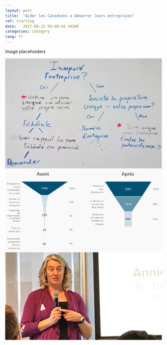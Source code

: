 ```yaml
---
layout: post
title:  "Aider les Canadiens a démarrer leurs entreprises"
ref: starting
date:   2017-08-15 09:48:44 +0100
categories: category
lang: fr
---
```


Image placeholders

<img class="img-responsive" alt="Decisions et étapes pour le nom d'une entreprise" src="/images/Nom_dentreprise_decisions.jpg">

<img class="Entonnoir de conversions pour choisir un nom d'entreprise Canada.ca" src="/images/Nom_dentreprise_entonnoir_944x487.png">

<img class="Annie speaking at World IA Day 2017" src="/images/AnnieWorldIADay_794x443.jpg">
